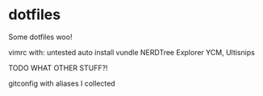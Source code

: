 # dotfiles
Some dotfiles woo!

vimrc with:
    untested auto install vundle
    NERDTree Explorer
    YCM, Ultisnips

TODO WHAT OTHER STUFF?!

gitconfig with aliases I collected
